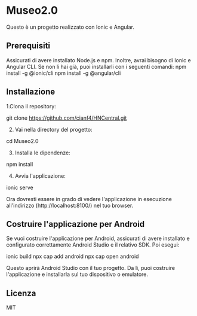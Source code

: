 # Museo2.0

Questo è un progetto realizzato con Ionic e Angular.

## Prerequisiti 

Assicurati di avere installato Node.js e npm. Inoltre, avrai bisogno di Ionic e Angular CLI. Se non li hai già, puoi installarli con i seguenti comandi:
npm install -g @ionic/cli
npm install -g @angular/cli

## Installazione

1.Clona il repository:

git clone https://github.com/cianf4/HNCentral.git

2. Vai nella directory del progetto:
   
cd Museo2.0

3. Installa le dipendenze:
   
npm install

4. Avvia l'applicazione:
   
ionic serve

Ora dovresti essere in grado di vedere l'applicazione in esecuzione all'indirizzo (http://localhost:8100/) nel tuo browser.

## Costruire l'applicazione per Android

Se vuoi costruire l'applicazione per Android, assicurati di avere installato e configurato correttamente Android Studio e il relativo SDK. Poi esegui:

ionic build
npx cap add android
npx cap open android

Questo aprirà Android Studio con il tuo progetto. Da lì, puoi costruire l'applicazione e installarla sul tuo dispositivo o emulatore.

## Licenza

MIT
